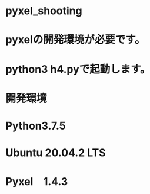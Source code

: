 # pyxel_shooting
# pyxelの開発環境が必要です。

# python3 h4.pyで起動します。

# 開発環境
# Python3.7.5
# Ubuntu 20.04.2 LTS
# Pyxel　1.4.3
